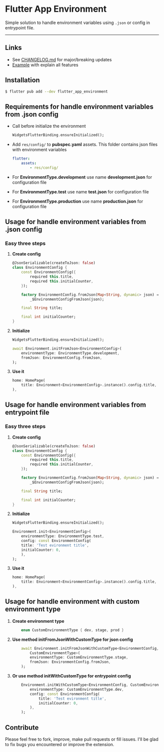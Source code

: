 # Flutter App Environment
Simple solution to handle environment variables using `.json` or config in entrypoint file.

---

## Links

- See [CHANGELOG.md](./CHANGELOG.md) for major/breaking updates
- [Example](./example/) with explain all features


## Installation

```sh
$ flutter pub add --dev flutter_app_environment
```


## Requirements for handle environment variables from .json config

- Call before initialize the environment
    ```dart   
    WidgetsFlutterBinding.ensureInitialized();
    ```

- Add ```res/config/``` to **pubspec.yaml** assets. This folder contains json files with environment variables
    ```yaml
    flutter:
        assets:
            - res/config/
    ```

- For **EnvironmentType.development** use name **development.json** for configuration file

- For **EnvironmentType.test** use name **test.json** for configuration file

- For **EnvironmentType.production** use name **production.json**  for configuration file

## Usage for handle environment variables from .json config

### Easy **three** steps

1. **Create config**
    ```dart
    @JsonSerializable(createToJson: false)
    class EnvironmentConfig {
        const EnvironmentConfig({
            required this.title,
            required this.initialCounter,
        });

        factory EnvironmentConfig.fromJson(Map<String, dynamic> json) =>
            _$EnvironmentConfigFromJson(json);

        final String title;

        final int initialCounter;
    }
    ```

2. **Initialize**
    ```dart
    WidgetsFlutterBinding.ensureInitialized();

    await Environment.initFromJson<EnvironmentConfig>(
        environmentType: EnvironmentType.development,
        fromJson: EnvironmentConfig.fromJson,
    );
    ```

3. **Use it**
    ```dart
    home: HomePage(
        title: Environment<EnvironmentConfig>.instance().config.title,
    ),
    ```


## Usage for handle environment variables from entrypoint file

### Easy **three** steps

1. **Create config**
    ```dart
    @JsonSerializable(createToJson: false)
    class EnvironmentConfig {
        const EnvironmentConfig({
            required this.title,
            required this.initialCounter,
        });

        factory EnvironmentConfig.fromJson(Map<String, dynamic> json) =>
            _$EnvironmentConfigFromJson(json);

        final String title;

        final int initialCounter;
    }
    ```

2. **Initialize**
    ```dart
    WidgetsFlutterBinding.ensureInitialized();

    Environment.init<EnvironmentConfig>(
        environmentType: EnvironmentType.test,
        config: const EnvironmentConfig(
        title: 'Test evironment title',
        initialCounter: 0,
        ),
    );
    ```

3. **Use it**
    ```dart
    home: HomePage(
        title: Environment<EnvironmentConfig>.instance().config.title,
    ),
    ```

## Usage for handle environment with custom environment type

1. **Create environment type**
    ```dart
        enum CustomEnvironmentType { dev, stage, prod }
    ```

2. **Use method initFromJsonWithCustomType for json config**
    ```dart
        await Environment.initFromJsonWithCustomType<EnvironmentConfig,
            CustomEnvironmentType>(
            environmentType: CustomEnvironmentType.stage,
            fromJson: EnvironmentConfig.fromJson,
        );
    ```

3. **Or use method initWithCustomType for entrypoint config**
    ```dart
        Environment.initWithCustomType<EnvironmentConfig, CustomEnvironmentType>(
            environmentType: CustomEnvironmentType.dev,
            config: const EnvironmentConfig(
                title: 'Test evironment title',
                initialCounter: 0,
            ),
        );
    ```

## Contribute

Please feel free to fork, improve, make pull requests or fill issues.
I'll be glad to fix bugs you encountered or improve the extension.